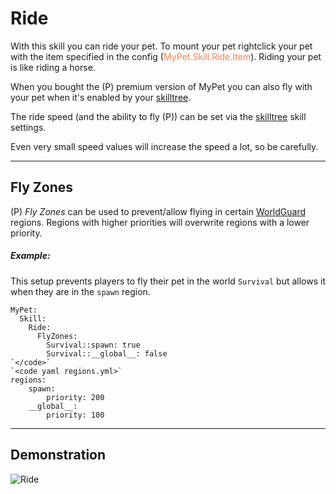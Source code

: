 # Ride

With this skill you can ride your pet.
To mount your pet  rightclick your pet with the item specified in the config (<font color="Coral">MyPet.Skill.Ride.Item</font>).
Riding your pet is like riding a horse.

When you bought the (P) premium version of MyPet you can also fly with your pet when it's enabled by your [skilltree](skilltrees).

The ride speed (and the ability to fly (P)) can be set via the [skilltree](skilltrees) skill settings.

Even very small speed values will increase the speed a lot, so be carefully.

----

## Fly Zones

(P) *Fly Zones* can be used to prevent/allow flying in certain [WorldGuard](http://dev.bukkit.org/bukkit-plugins/worldguard/) regions. Regions with higher priorities will overwrite regions with a lower priority.
##### Example:

This setup prevents players to fly their pet in the world `Survival` but allows it when they are in the `spawn` region.
~~~
MyPet:
  Skill:
    Ride:
      FlyZones:
        Survival::spawn: true
        Survival::__global__: false
`</code>`
`<code yaml regions.yml>`
regions:
    spawn:
        priority: 200
    __global__:
        priority: 100
~~~

----

## Demonstration

![Ride](/wiki/images/skills/ride.gif)